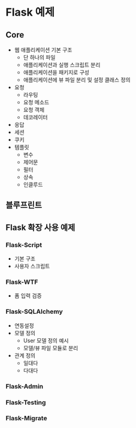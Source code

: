 # Flask 예제

## Core

* 웹 애플리케이션 기본 구조
    * 단 하나의 파일
    * 애플리케이션과 실행 스크립트 분리
    * 애플리케이션을 패키지로 구성
    * 애플리케이션에 뷰 파일 분리 및 설정 클래스 정의
* 요청
    * 라우팅
    * 요청 메소드
    * 요청 객체
    * 데코레이터
* 응답
* 세션
* 쿠키
* 템플릿
    * 변수
    * 제어문
    * 필터
    * 상속
    * 인클루드

## 블루프린트

## Flask 확장 사용 예제

### Flask-Script

* 기본 구조
* 사용자 스크립트

### Flask-WTF

* 폼 입력 검증

### Flask-SQLAlchemy

* 연동설정
* 모델 정의
    * User 모델 정의 예시
    * 모델/뷰 파일 모듈로 분리
* 관계 정의
    * 일대다
	* 다대다
    
### Flask-Admin

### Flask-Testing

### Flask-Migrate
